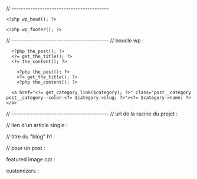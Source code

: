 
// -----------------------------------------
  <?php get_header(); ?>
    <?php wp_head(); ?>

  <?php get_footer(); ?>
    <?php wp_footer(); ?>

// -----------------------------------------
  // boucle wp :
  <?php if (have_posts()) :
    while (have_posts()) : ?>
      <?php the_post(); ?>
      <?= get_the_title(); ?>
      <?= the_content(); ?>
  <?php endwhile; endif; ?>

  <?php if (have_posts()) :
      while (have_posts()) : ?>
        <?php the_post(); ?>
        <?= get_the_title(); ?>
        <?php the_content(); ?>
  <?php endwhile; endif; ?>


  <?php // je récup toutes les catégories :
    $allCategories = get_the_category();
      foreach($allCategories as $category) : ?>
      <a href="<?= get_category_link($category); ?>" class="post__category post__category--color-<?= $category->slug; ?>"><?= $category->name; ?></a>
  <?php endforeach; ?>

// -----------------------------------------
  // url de la racine du projet :
  <?=get_theme_file_uri();?>
  // lien d'un article single :
  <?php the_permalink(); ?>
  <?php the_shortlink(); ?>

  // titre du "blog" h1 :
  <?php bloginfo('description'); ?>

// pour un post :
  <?= get_the_title(); ?>
  <?php the_title(); ?>
  <?= get_the_excerpt(); ?>
  <?php the_excerpt(); ?>
  <?php the_ID(); ?>
  <?php the_meta(); ?>
  <?php the_author(); ?>
  <?php the_tags(); ?>
  <?php the_time(); ?>
  <?php echo get_the_date('Y-m-d'); ?>
  <?php echo get_the_date(); ?>
  <?php the_content(); ?>
  <?php single_cat_title(); ?>
  <?php the_category(); ?>
  <?php get_the_category(); ?>
  <?= get_category_link($variableDeLaBoucle); ?>

  featured image cpt :
  <?= get_the_post_thumbnail_url(); ?>


customizers :
<?= get_theme_mod('nom_fonction_customizer'); ?>